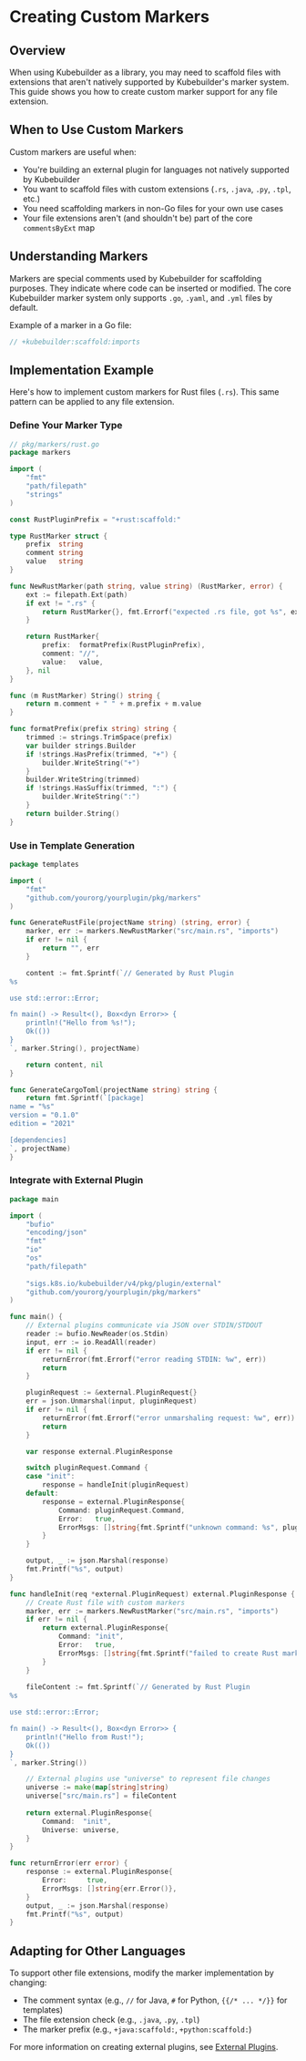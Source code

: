 # Creating Custom Markers

## Overview

When using Kubebuilder as a library, you may need to scaffold files with extensions that aren't natively supported by Kubebuilder's marker system. This guide shows you how to create custom marker support for any file extension.

## When to Use Custom Markers

Custom markers are useful when:

- You're building an external plugin for languages not natively supported by Kubebuilder
- You want to scaffold files with custom extensions (`.rs`, `.java`, `.py`, `.tpl`, etc.)
- You need scaffolding markers in non-Go files for your own use cases
- Your file extensions aren't (and shouldn't be) part of the core `commentsByExt` map

## Understanding Markers

Markers are special comments used by Kubebuilder for scaffolding purposes. They indicate where code can be inserted or modified. The core Kubebuilder marker system only supports `.go`, `.yaml`, and `.yml` files by default.

Example of a marker in a Go file:
```go
// +kubebuilder:scaffold:imports
```

## Implementation Example

Here's how to implement custom markers for Rust files (`.rs`). This same pattern can be applied to any file extension.

### Define Your Marker Type

```go
// pkg/markers/rust.go
package markers

import (
    "fmt"
    "path/filepath"
    "strings"
)

const RustPluginPrefix = "+rust:scaffold:"

type RustMarker struct {
    prefix  string
    comment string
    value   string
}

func NewRustMarker(path string, value string) (RustMarker, error) {
    ext := filepath.Ext(path)
    if ext != ".rs" {
        return RustMarker{}, fmt.Errorf("expected .rs file, got %s", ext)
    }

    return RustMarker{
        prefix:  formatPrefix(RustPluginPrefix),
        comment: "//",
        value:   value,
    }, nil
}

func (m RustMarker) String() string {
    return m.comment + " " + m.prefix + m.value
}

func formatPrefix(prefix string) string {
    trimmed := strings.TrimSpace(prefix)
    var builder strings.Builder
    if !strings.HasPrefix(trimmed, "+") {
        builder.WriteString("+")
    }
    builder.WriteString(trimmed)
    if !strings.HasSuffix(trimmed, ":") {
        builder.WriteString(":")
    }
    return builder.String()
}
```

### Use in Template Generation

```go
package templates

import (
    "fmt"
    "github.com/yourorg/yourplugin/pkg/markers"
)

func GenerateRustFile(projectName string) (string, error) {
    marker, err := markers.NewRustMarker("src/main.rs", "imports")
    if err != nil {
        return "", err
    }

    content := fmt.Sprintf(`// Generated by Rust Plugin
%s

use std::error::Error;

fn main() -> Result<(), Box<dyn Error>> {
    println!("Hello from %s!");
    Ok(())
}
`, marker.String(), projectName)

    return content, nil
}

func GenerateCargoToml(projectName string) string {
    return fmt.Sprintf(`[package]
name = "%s"
version = "0.1.0"
edition = "2021"

[dependencies]
`, projectName)
}
```

### Integrate with External Plugin

```go
package main

import (
    "bufio"
    "encoding/json"
    "fmt"
    "io"
    "os"
    "path/filepath"
    
    "sigs.k8s.io/kubebuilder/v4/pkg/plugin/external"
    "github.com/yourorg/yourplugin/pkg/markers"
)

func main() {
    // External plugins communicate via JSON over STDIN/STDOUT
    reader := bufio.NewReader(os.Stdin)
    input, err := io.ReadAll(reader)
    if err != nil {
        returnError(fmt.Errorf("error reading STDIN: %w", err))
        return
    }

    pluginRequest := &external.PluginRequest{}
    err = json.Unmarshal(input, pluginRequest)
    if err != nil {
        returnError(fmt.Errorf("error unmarshaling request: %w", err))
        return
    }

    var response external.PluginResponse

    switch pluginRequest.Command {
    case "init":
        response = handleInit(pluginRequest)
    default:
        response = external.PluginResponse{
            Command: pluginRequest.Command,
            Error:   true,
            ErrorMsgs: []string{fmt.Sprintf("unknown command: %s", pluginRequest.Command)},
        }
    }

    output, _ := json.Marshal(response)
    fmt.Printf("%s", output)
}

func handleInit(req *external.PluginRequest) external.PluginResponse {
    // Create Rust file with custom markers
    marker, err := markers.NewRustMarker("src/main.rs", "imports")
    if err != nil {
        return external.PluginResponse{
            Command: "init",
            Error:   true,
            ErrorMsgs: []string{fmt.Sprintf("failed to create Rust marker: %v", err)},
        }
    }
    
    fileContent := fmt.Sprintf(`// Generated by Rust Plugin
%s

use std::error::Error;

fn main() -> Result<(), Box<dyn Error>> {
    println!("Hello from Rust!");
    Ok(())
}
`, marker.String())

    // External plugins use "universe" to represent file changes
    universe := make(map[string]string)
    universe["src/main.rs"] = fileContent
    
    return external.PluginResponse{
        Command:  "init",
        Universe: universe,
    }
}

func returnError(err error) {
    response := external.PluginResponse{
        Error:     true,
        ErrorMsgs: []string{err.Error()},
    }
    output, _ := json.Marshal(response)
    fmt.Printf("%s", output)
}
```

## Adapting for Other Languages

To support other file extensions, modify the marker implementation by changing:

- The comment syntax (e.g., `//` for Java, `#` for Python, `{{/* ... */}}` for templates)
- The file extension check (e.g., `.java`, `.py`, `.tpl`)
- The marker prefix (e.g., `+java:scaffold:`, `+python:scaffold:`)

For more information on creating external plugins, see [External Plugins](external-plugins.md).